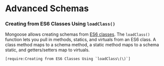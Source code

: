 # Advanced Schemas

### Creating from ES6 Classes Using `loadClass()`

Mongoose allows creating schemas from [ES6 classes](https://developer.mozilla.org/en-US/docs/Web/JavaScript/Reference/Classes).
The `loadClass()` function lets you pull in methods,
statics, and virtuals from an ES6 class. A class method maps to a schema
method, a static method maps to a schema static, and getters/setters map
to virtuals.

```acquit
[require:Creating from ES6 Classes Using `loadClass\(\)`]
```
